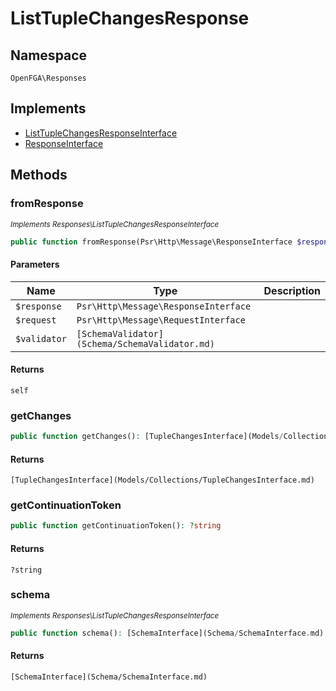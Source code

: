 # ListTupleChangesResponse


## Namespace
`OpenFGA\Responses`

## Implements
* [ListTupleChangesResponseInterface](Responses/ListTupleChangesResponseInterface.md)
* [ResponseInterface](Responses/ResponseInterface.md)



## Methods
### fromResponse

*<small>Implements Responses\ListTupleChangesResponseInterface</small>*  

```php
public function fromResponse(Psr\Http\Message\ResponseInterface $response, Psr\Http\Message\RequestInterface $request, [SchemaValidator](Schema/SchemaValidator.md) $validator): self
```


#### Parameters
| Name | Type | Description |
|------|------|-------------|
| `$response` | `Psr\Http\Message\ResponseInterface` |  |
| `$request` | `Psr\Http\Message\RequestInterface` |  |
| `$validator` | `[SchemaValidator](Schema/SchemaValidator.md)` |  |

#### Returns
`self`

### getChanges


```php
public function getChanges(): [TupleChangesInterface](Models/Collections/TupleChangesInterface.md)
```



#### Returns
`[TupleChangesInterface](Models/Collections/TupleChangesInterface.md)`

### getContinuationToken


```php
public function getContinuationToken(): ?string
```



#### Returns
`?string`

### schema

*<small>Implements Responses\ListTupleChangesResponseInterface</small>*  

```php
public function schema(): [SchemaInterface](Schema/SchemaInterface.md)
```



#### Returns
`[SchemaInterface](Schema/SchemaInterface.md)`

